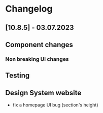 # Changelog

## [10.8.5] - 03.07.2023

## Component changes

### Non breaking UI changes

## Testing

## Design System website

- fix a homepage UI bug (section's height)
